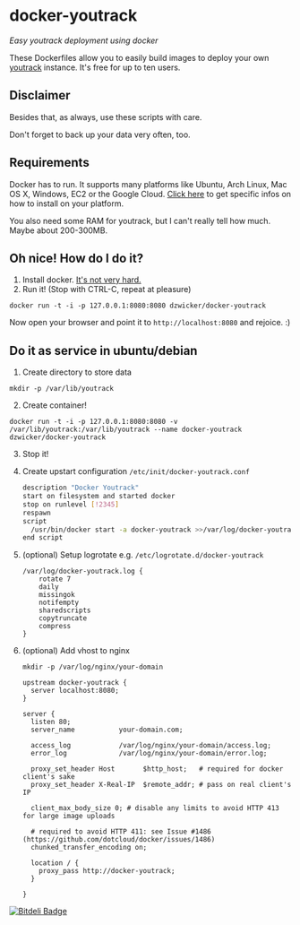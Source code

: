 # docker-youtrack
*Easy youtrack deployment using docker*

These Dockerfiles allow you to easily build images to deploy your own [youtrack](http://www.jetbrains.com/youtrack/) instance.
It's free for up to ten users.

## Disclaimer
Besides that, as always, use these scripts with care.

Don't forget to back up your data very often, too.

## Requirements
Docker has to run. It supports many platforms like Ubuntu, Arch Linux, Mac OS X, Windows, EC2 or the Google Cloud.
[Click here](http://docs.docker.io/en/latest/installation/) to get specific infos on how to install on your platform.

You also need some RAM for youtrack, but I can't really tell how much. Maybe about 200-300MB.

## Oh nice! How do I do it?
1. Install docker. [It's not very hard.](http://docs.docker.io/en/latest/installation/)
2. Run it! (Stop with CTRL-C, repeat at pleasure)

  `docker run -t -i -p 127.0.0.1:8080:8080 dzwicker/docker-youtrack`



Now open your browser and point it to `http://localhost:8080` and rejoice. :)

## Do it as service in ubuntu/debian
1. Create directory to store data
  
  `mkdir -p /var/lib/youtrack`

2. Create container!

  `docker run -t -i -p 127.0.0.1:8080:8080 -v /var/lib/youtrack:/var/lib/youtrack --name docker-youtrack dzwicker/docker-youtrack`

3. Stop it!
4. Create upstart configuration `/etc/init/docker-youtrack.conf`

	``` bash
	description "Docker Youtrack"
	start on filesystem and started docker
	stop on runlevel [!2345]
	respawn
	script
	  /usr/bin/docker start -a docker-youtrack >>/var/log/docker-youtrack.log 2>&1
	end script

	```
5. (optional) Setup logrotate e.g. `/etc/logrotate.d/docker-youtrack`


	```
	/var/log/docker-youtrack.log {
	    rotate 7
	    daily
	    missingok
	    notifempty
	    sharedscripts
	    copytruncate
	    compress
	}
	```
6. (optional) Add vhost to nginx

	`mkdir -p /var/log/nginx/your-domain`

	```
	upstream docker-youtrack {
	  server localhost:8080;
	}

	server {
	  listen 80;
	  server_name           your-domain.com;

	  access_log            /var/log/nginx/your-domain/access.log;
	  error_log             /var/log/nginx/your-domain/error.log;

	  proxy_set_header Host       $http_host;   # required for docker client's sake
	  proxy_set_header X-Real-IP  $remote_addr; # pass on real client's IP

	  client_max_body_size 0; # disable any limits to avoid HTTP 413 for large image uploads

	  # required to avoid HTTP 411: see Issue #1486 (https://github.com/dotcloud/docker/issues/1486)
	  chunked_transfer_encoding on;

	  location / {
	    proxy_pass http://docker-youtrack;
	  }

	}
	```



[![Bitdeli Badge](https://d2weczhvl823v0.cloudfront.net/dzwicker/docker-youtrack/trend.png)](https://bitdeli.com/free "Bitdeli Badge")

